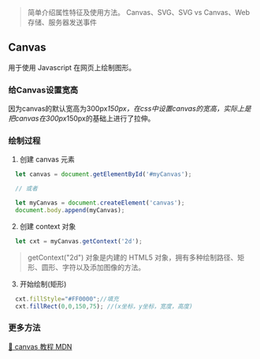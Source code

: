 > 简单介绍属性特征及使用方法。 Canvas、SVG、SVG vs Canvas、Web 存储、服务器发送事件

## Canvas

用于使用 Javascript 在网页上绘制图形。

### 给Canvas设置宽高
因为canvas的默认宽高为300px*150px，在css中设置canvas的宽高，实际上是把canvas在300px*150px的基础上进行了拉伸。

### 绘制过程

1. 创建 canvas 元素

```js
  let canvas = document.getElementById('#myCanvas');

  // 或者

  let myCanvas = document.createElement('canvas');
  document.body.append(myCanvas);
```

2. 创建 context 对象

```js
  let cxt = myCanvas.getContext('2d');
```

> getContext("2d") 对象是内建的 HTML5 对象，拥有多种绘制路径、矩形、圆形、字符以及添加图像的方法。

3. 开始绘制(矩形)

```js
  cxt.fillStyle="#FF0000";//填充
  cxt.fillRect(0,0,150,75); //(x坐标，y坐标，宽度，高度)
```



### 更多方法

[🐷 canvas 教程 MDN](https://developer.mozilla.org/zh-CN/docs/Web/API/Canvas_API/Tutorial)